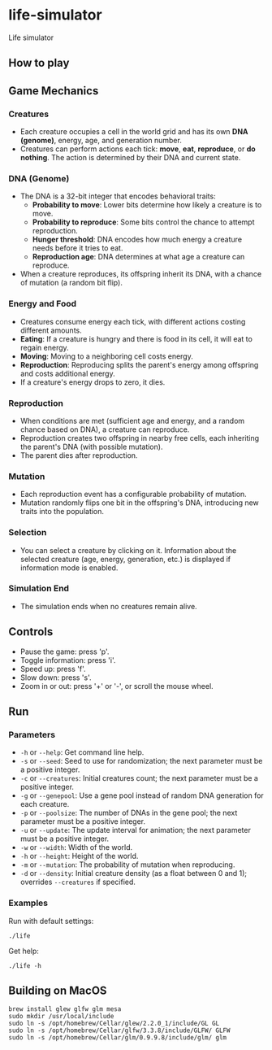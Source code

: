# life-simulator
Life simulator

## How to play

## Game Mechanics

### Creatures

- Each creature occupies a cell in the world grid and has its own **DNA (genome)**, energy, age, and generation number.
- Creatures can perform actions each tick: **move**, **eat**, **reproduce**, or **do nothing**. The action is determined by their DNA and current state.

### DNA (Genome)

- The DNA is a 32-bit integer that encodes behavioral traits:
    - **Probability to move**: Lower bits determine how likely a creature is to move.
    - **Probability to reproduce**: Some bits control the chance to attempt reproduction.
    - **Hunger threshold**: DNA encodes how much energy a creature needs before it tries to eat.
    - **Reproduction age**: DNA determines at what age a creature can reproduce.
- When a creature reproduces, its offspring inherit its DNA, with a chance of mutation (a random bit flip).

### Energy and Food

- Creatures consume energy each tick, with different actions costing different amounts.
- **Eating**: If a creature is hungry and there is food in its cell, it will eat to regain energy.
- **Moving**: Moving to a neighboring cell costs energy.
- **Reproduction**: Reproducing splits the parent's energy among offspring and costs additional energy.
- If a creature's energy drops to zero, it dies.

### Reproduction

- When conditions are met (sufficient age and energy, and a random chance based on DNA), a creature can reproduce.
- Reproduction creates two offspring in nearby free cells, each inheriting the parent's DNA (with possible mutation).
- The parent dies after reproduction.

### Mutation

- Each reproduction event has a configurable probability of mutation.
- Mutation randomly flips one bit in the offspring's DNA, introducing new traits into the population.

### Selection

- You can select a creature by clicking on it. Information about the selected creature (age, energy, generation, etc.) is displayed if information mode is enabled.

### Simulation End

- The simulation ends when no creatures remain alive.

## Controls

- Pause the game: press 'p'.
- Toggle information: press 'i'.
- Speed up: press 'f'.
- Slow down: press 's'.
- Zoom in or out: press '+' or '-', or scroll the mouse wheel.

## Run

### Parameters

* `-h` or `--help`: Get command line help.
* `-s` or `--seed`: Seed to use for randomization; the next parameter must be a positive integer.
* `-c` or `--creatures`: Initial creatures count; the next parameter must be a positive integer.
* `-g` or `--genepool`: Use a gene pool instead of random DNA generation for each creature.
* `-p` or `--poolsize`: The number of DNAs in the gene pool; the next parameter must be a positive integer.
* `-u` or `--update`: The update interval for animation; the next parameter must be a positive integer.
* `-w` or `--width`: Width of the world.
* `-h` or `--height`: Height of the world.
* `-m` or `--mutation`: The probability of mutation when reproducing.
* `-d` or `--density`: Initial creature density (as a float between 0 and 1); overrides `--creatures` if specified.


### Examples

Run with default settings:

    ./life

Get help:

    ./life -h

## Building on MacOS

    brew install glew glfw glm mesa
    sudo mkdir /usr/local/include
    sudo ln -s /opt/homebrew/Cellar/glew/2.2.0_1/include/GL GL
    sudo ln -s /opt/homebrew/Cellar/glfw/3.3.8/include/GLFW/ GLFW
    sudo ln -s /opt/homebrew/Cellar/glm/0.9.9.8/include/glm/ glm
